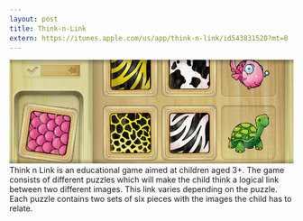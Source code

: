 ```yaml
---
layout: post
title: Think-n-Link
extern: https://itunes.apple.com/us/app/think-n-link/id543831520?mt=8
---
```

<img src="./images/fulls/thinknlink.jpg" class="fit image">
Think n Link is an educational game aimed at children aged 3+. The game consists of different puzzles which will make the child think a logical link between two different images. This link varies depending on the puzzle. Each puzzle contains two sets of six pieces with the images the child has to relate. 
